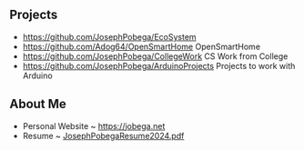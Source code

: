 

## Projects
* https://github.com/JosephPobega/EcoSystem
* https://github.com/Adog64/OpenSmartHome OpenSmartHome
* https://github.com/JosephPobega/CollegeWork CS Work from College
*  https://github.com/JosephPobega/ArduinoProjects Projects to work with Arduino 
  

## About Me
* Personal Website ~ https://jobega.net <br>
* Resume ~ [JosephPobegaResume2024.pdf](https://github.com/JosephPobega/JosephPobega/files/13983098/JosephPobegaResume2024.pdf)


